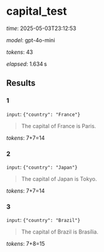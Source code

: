 # capital_test

*time*: 2025-05-03T23:12:53

*model*: gpt-4o-mini

*tokens*: 43

*elapsed*: 1.634 s

## Results

### 1

`input`: `{"country": "France"}`


> The capital of France is Paris.


*tokens*: 7+7=14

### 2

`input`: `{"country": "Japan"}`


> The capital of Japan is Tokyo.


*tokens*: 7+7=14

### 3

`input`: `{"country": "Brazil"}`


> The capital of Brazil is Brasília.


*tokens*: 7+8=15
